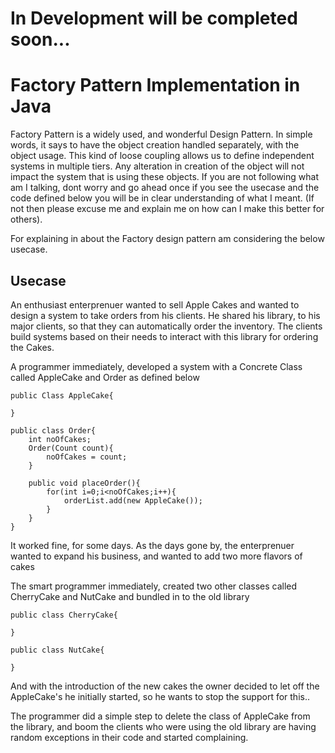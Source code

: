 
# In Development will be completed soon... 

# Factory Pattern Implementation in Java

Factory Pattern is a widely used, and wonderful Design Pattern. In simple words, it says to have the object creation handled separately, 
with the object usage. This kind of loose coupling allows us to define independent systems in multiple tiers. Any alteration in creation 
of the object will not impact the system that is using these objects. If you are not following what am I talking, dont worry and go ahead
once if you see the usecase and the code defined below you will be in clear understanding of what I meant. (If not then please excuse me and
explain me on how can I make this better for others).  


For explaining in about the Factory design pattern am considering the below usecase. 

Usecase
-------
An enthusiast enterprenuer wanted to sell Apple Cakes and wanted to design a system to take orders from his clients. He shared his library, to 
his major clients, so that they can automatically order the inventory. The clients build systems based on their needs to interact with this library
for ordering the Cakes.

A programmer immediately, developed a system with a Concrete Class called AppleCake and Order as defined below

```
public Class AppleCake{

}

public class Order{
	int noOfCakes;
	Order(Count count){
		noOfCakes = count;
	}
	
	public void placeOrder(){
		for(int i=0;i<noOfCakes;i++){
			orderList.add(new AppleCake());
		}
	}
}
```
It worked fine, for some days. As the days gone by, the enterprenuer wanted to expand his business, and wanted to add two more flavors of cakes

The smart programmer immediately, created two other classes called CherryCake and NutCake and bundled in to the old library

```
public class CherryCake{

}

public class NutCake{

}
````
And with the introduction of the new cakes the owner decided to let off the AppleCake's he initially started, so he wants to stop the support
for this..

The programmer did a simple step to delete the class of AppleCake from the library, and boom the clients who were using the old library are having
random exceptions in their code and started complaining. 

